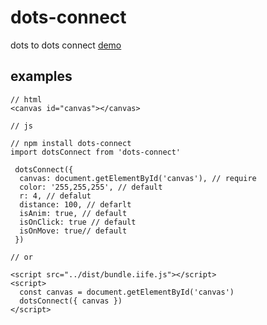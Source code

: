 # dots-connect
dots to dots connect
[demo](https://nicolesite.github.io/dots-connect/)

## examples

```
// html
<canvas id="canvas"></canvas>

// js 

// npm install dots-connect
import dotsConnect from 'dots-connect'

 dotsConnect({ 
  canvas: document.getElementById('canvas'), // require
  color: '255,255,255', // default
  r: 4, // defalut
  distance: 100, // defarlt
  isAnim: true, // default
  isOnClick: true // default
  isOnMove: true// default
 })

// or

<script src="../dist/bundle.iife.js"></script>
<script>
  const canvas = document.getElementById('canvas')
  dotsConnect({ canvas })
</script>

```
